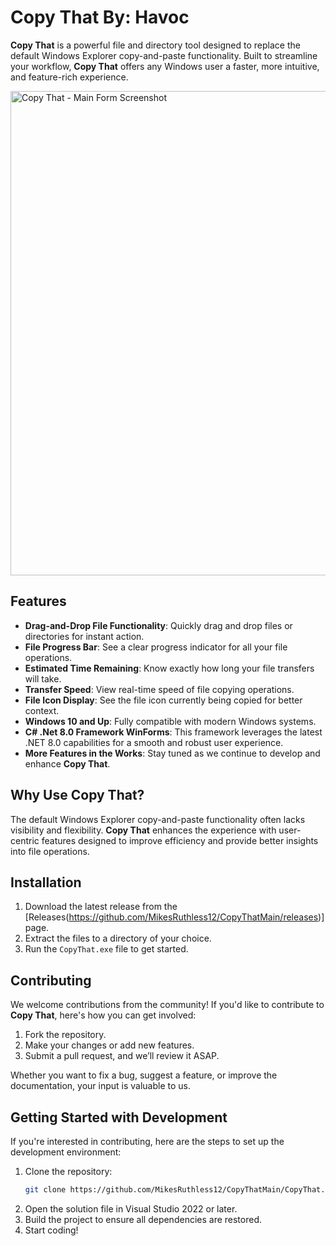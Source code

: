 # Copy That By: Havoc

**Copy That** is a powerful file and directory tool designed to replace the default Windows Explorer copy-and-paste functionality. Built to streamline your workflow, **Copy That** offers any Windows user a faster, more intuitive, and feature-rich experience.


<img width="775" alt="Copy That - Main Form Screenshot" src="https://github.com/user-attachments/assets/0fe0ea2c-d398-4617-ae4d-7a5c69582e10">


## Features

- **Drag-and-Drop File Functionality**: Quickly drag and drop files or directories for instant action.
- **File Progress Bar**: See a clear progress indicator for all your file operations.
- **Estimated Time Remaining**: Know exactly how long your file transfers will take.
- **Transfer Speed**: View real-time speed of file copying operations.
- **File Icon Display**: See the file icon currently being copied for better context.
- **Windows 10 and Up**: Fully compatible with modern Windows systems.
- **C# .Net 8.0 Framework WinForms**: This framework leverages the latest .NET 8.0 capabilities for a smooth and robust user experience.
- **More Features in the Works**: Stay tuned as we continue to develop and enhance **Copy That**.

## Why Use Copy That?

The default Windows Explorer copy-and-paste functionality often lacks visibility and flexibility. **Copy That** enhances the experience with user-centric features designed to improve efficiency and provide better insights into file operations.

## Installation

1. Download the latest release from the [Releases(https://github.com/MikesRuthless12/CopyThatMain/releases)] page.
2. Extract the files to a directory of your choice.
3. Run the `CopyThat.exe` file to get started.

## Contributing

We welcome contributions from the community! If you'd like to contribute to **Copy That**, here's how you can get involved:

1. Fork the repository.
2. Make your changes or add new features.
3. Submit a pull request, and we’ll review it ASAP.

Whether you want to fix a bug, suggest a feature, or improve the documentation, your input is valuable to us.

## Getting Started with Development

If you're interested in contributing, here are the steps to set up the development environment:

1. Clone the repository:
   ```bash
   git clone https://github.com/MikesRuthless12/CopyThatMain/CopyThat.git
2. Open the solution file in Visual Studio 2022 or later.
3. Build the project to ensure all dependencies are restored.
4. Start coding!
